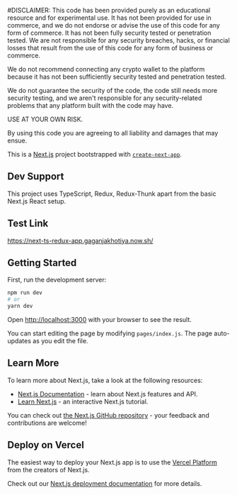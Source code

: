 #DISCLAIMER:
This code has been provided purely as an educational resource and for experimental use. It has not been provided for use in commerce, and we do not endorse or advise the use of this code for any form of commerce. It has not been fully security tested or penetration tested. We are not responsible for any security breaches, hacks, or financial losses that result from the use of this code for any form of business or commerce.

We do not recommend connecting any crypto wallet to the platform because it has not been sufficiently security tested and penetration tested.

We do not guarantee the security of the code, the code still needs more security testing, and we aren't responsible for any security-related problems that any platform built with the code may have.

USE AT YOUR OWN RISK.

By using this code you are agreeing to all liability and damages that may ensue.

This is a [Next.js](https://nextjs.org/) project bootstrapped with [`create-next-app`](https://github.com/zeit/next.js/tree/canary/packages/create-next-app).

## Dev Support

This project uses TypeScript, Redux, Redux-Thunk apart from the basic Next.js React setup.

## Test Link

https://next-ts-redux-app.gaganjakhotiya.now.sh/

## Getting Started

First, run the development server:

```bash
npm run dev
# or
yarn dev
```

Open [http://localhost:3000](http://localhost:3000) with your browser to see the result.

You can start editing the page by modifying `pages/index.js`. The page auto-updates as you edit the file.

## Learn More

To learn more about Next.js, take a look at the following resources:

- [Next.js Documentation](https://nextjs.org/docs) - learn about Next.js features and API.
- [Learn Next.js](https://nextjs.org/learn) - an interactive Next.js tutorial.

You can check out [the Next.js GitHub repository](https://github.com/zeit/next.js/) - your feedback and contributions are welcome!

## Deploy on Vercel

The easiest way to deploy your Next.js app is to use the [Vercel Platform](https://vercel.com/import?utm_medium=default-template&filter=next.js&utm_source=create-next-app&utm_campaign=create-next-app-readme) from the creators of Next.js.

Check out our [Next.js deployment documentation](https://nextjs.org/docs/deployment) for more details.
